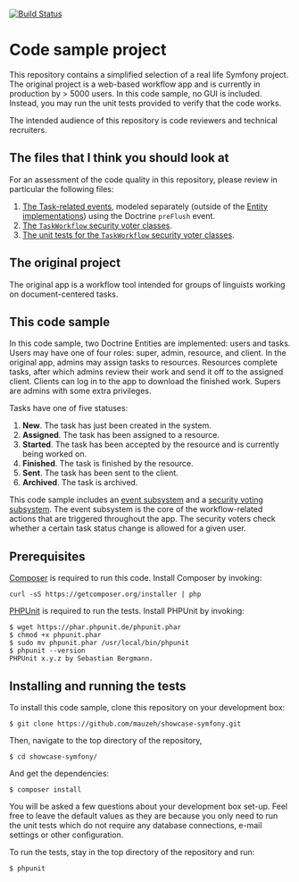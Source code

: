 [![Build Status](https://api.travis-ci.org/mauzeh/showcase-symfony.svg?branch=master)](https://travis-ci.org/angular/angular)

Code sample project
========================

This repository contains a simplified selection of a real life Symfony project. The original project is a web-based workflow app and is currently in production by > 5000 users. In this code sample, no GUI is included. Instead, you may run the unit tests provided to verify that the code works.

The intended audience of this repository is code reviewers and technical recruiters.

The files that I think you should look at
--------------------------------
For an assessment of the code quality in this repository, please review in particular the following files:

1.  [The Task-related events](src/Bb/Bundle/Workflow/CoreBundle/Event/), modeled separately (outside of the [Entity implementations](src/Bb/Bundle/Workflow/CoreBundle/Entity/)) using the Doctrine ```preFlush``` event.
2.  [The ```TaskWorkflow``` security voter classes](src/Bb/Bundle/Workflow/CoreBundle/Security/Voter/TaskWorkflow/).
3.  [The unit tests for the ```TaskWorkflow``` security voter classes](src/Bb/Bundle/Workflow/CoreBundle/Tests/Security/Voter/TaskWorkflow/).

The original project
---------------------------------
The original app is a workflow tool intended for groups of linguists working on document-centered tasks.

This code sample
-----------------------------------
In this code sample, two Doctrine Entities are implemented: users and tasks. Users may have one of four roles: super, admin, resource, and client. In the original app, admins may assign tasks to resources. Resources complete tasks, after which admins review their work and send it off to the assigned client. Clients can log in to the app to download the finished work. Supers are admins with some extra privileges.

Tasks have one of five statuses:

1.  **New**. The task has just been created in the system.
2.  **Assigned**. The task has been assigned to a resource.
3.  **Started**. The task has been accepted by the resource and is currently being worked on.
4.  **Finished**. The task is finished by the resource.
5.  **Sent**. The task has been sent to the client.
6.  **Archived**. The task is archived.

This code sample includes an [event subsystem](src/Bb/Bundle/Workflow/CoreBundle/Event/) and a [security voting subsystem](src/Bb/Bundle/Workflow/CoreBundle/Security/Voter/TaskWorkflow/). The event subsystem is the core of the workflow-related actions that are triggered throughout the app. The security voters check whether a certain task status change is allowed for a given user.

Prerequisites
---------------------------------
[Composer](https://getcomposer.org/) is required to run this code. Install Composer by invoking:

```curl -sS https://getcomposer.org/installer | php```

[PHPUnit](https://phpunit.de/manual/current/en/installation.html) is required to run the tests. Install PHPUnit by invoking:

```
$ wget https://phar.phpunit.de/phpunit.phar
$ chmod +x phpunit.phar
$ sudo mv phpunit.phar /usr/local/bin/phpunit
$ phpunit --version
PHPUnit x.y.z by Sebastian Bergmann.
```

Installing and running the tests
----------------------------------
To install this code sample, clone this repository on your development box:

```
$ git clone https://github.com/mauzeh/showcase-symfony.git
```

Then, navigate to the top directory of the repository,

```
$ cd showcase-symfony/
```

And get the dependencies:

```
$ composer install
```

You will be asked a few questions about your development box set-up. Feel free to leave the default values as they are because you only need to run the unit tests which do not require any database connections, e-mail settings or other configuration.

To run the tests, stay in the top directory of the repository and run:

```
$ phpunit
```
